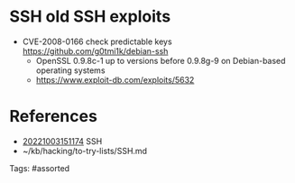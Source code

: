# SSH old SSH exploits
- CVE-2008-0166 check predictable keys https://github.com/g0tmi1k/debian-ssh
  - OpenSSL 0.9.8c-1 up to versions before 0.9.8g-9 on Debian-based operating systems
  - https://www.exploit-db.com/exploits/5632

# References
- [20221003151174](/zet/20221003151174/README.md) SSH
- ~/kb/hacking/to-try-lists/SSH.md

Tags:
    #assorted
